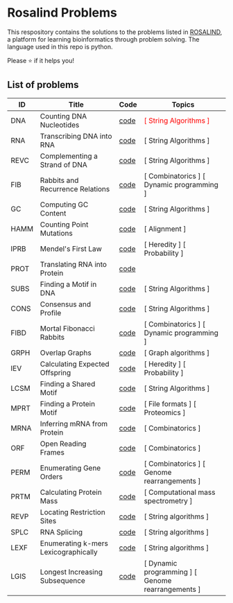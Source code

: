 # Rosalind Problems
This respository contains the solutions to the problems listed in [ROSALIND](https://rosalind.info/), a platform for learning bioinformatics through problem solving. The language used in this repo is python.

Please ⭐ if it helps you!


## List of problems


| ID    | Title                      | Code     | Topics      |
| ----- | -------------------------- | -------- | ----------- |
| DNA   | Counting DNA Nucleotides   | [code](https://github.com/lamonasapiens/rosalind-problems/blob/main/Problems/DNA_Counting_DNA_nucleotides.py)  | <span style="color: #FF0000;">[ String Algorithms ]</span>  |
| RNA   | Transcribing DNA into RNA  | [code](https://github.com/lamonasapiens/rosalind-problems/blob/main/Problems/RNA_Transcribing_DNA_into_RNA.py)  | [ String Algorithms ]  |
| REVC  | Complementing a Strand of DNA  | [code](https://github.com/lamonasapiens/rosalind-problems/blob/main/Problems/REVC_Complementing_a_strand_of_DNA.py)  | [ String Algorithms ]  |
| FIB  | Rabbits and Recurrence Relations  | [code](https://github.com/lamonasapiens/rosalind-problems/blob/main/Problems/FIB_Rabbits_and_Recurrence_Relations.py)  | [ Combinatorics ]  [ Dynamic programming ] |
| GC  | Computing GC Content      | [code](https://github.com/lamonasapiens/rosalind-problems/blob/main/Problems/GC_Computing_GC_Content.py)  | [ String Algorithms ]  |
| HAMM  | Counting Point Mutations  | [code](https://github.com/lamonasapiens/rosalind-problems/blob/main/Problems/HAMM_Counting_Point_Mutations.py)  | [ Alignment ]  |
| IPRB  | Mendel's First Law      | [code](https://github.com/lamonasapiens/rosalind-problems/blob/main/Problems/IPRB_Mendel's_First_Law.py)  | [ Heredity ]  [ Probability ] |
| PROT  | Translating RNA into Protein  | [code](https://github.com/lamonasapiens/rosalind-problems/blob/main/Problems/PROT_Translating_RNA_into_Protein.py)  |
| SUBS  | Finding a Motif in DNA  | [code](https://github.com/lamonasapiens/rosalind-problems/blob/main/Problems/SUBS_Finding_a_Motif_in_DNA.py)  | [ String Algorithms ]  |
| CONS  | Consensus and Profile  | [code](https://github.com/lamonasapiens/rosalind-problems/blob/main/Problems/CONS_Consensus_and_Profile.py)  | [ String Algorithms ]  |
| FIBD  | Mortal Fibonacci Rabbits  | [code](https://github.com/lamonasapiens/rosalind-problems/blob/main/Problems/FIBD_Mortal_Fibonacci_Rabbits.py)  | [ Combinatorics ]  [ Dynamic programming ] |
| GRPH  | Overlap Graphs  | [code](https://github.com/lamonasapiens/rosalind-problems/blob/main/Problems/GRPH_Overlap_Graphs.py)  | [ Graph algorithms ] |
| IEV  | Calculating Expected Offspring  | [code](https://github.com/lamonasapiens/rosalind-problems/blob/main/Problems/DNA_Counting_DNA_nucleotides.py)  |  [ Heredity ]  [ Probability ] |
| LCSM  | Finding a Shared Motif  | [code](https://github.com/lamonasapiens/rosalind-problems/blob/main/Problems/IEV_Calculating_Expected_Offspring.py)  |  [ String Algorithms ]  |
| MPRT  | Finding a Protein Motif  | [code](https://github.com/lamonasapiens/rosalind-problems/blob/main/Problems/DNA_Counting_DNA_nucleotides.py)  |  [ File formats ]  [ Proteomics ] |
| MRNA  | Inferring mRNA from Protein  | [code](https://github.com/lamonasapiens/rosalind-problems/blob/main/Problems/MRNA_Inferring_mRNA_from_Protein.py)  | [ Combinatorics ]  |
| ORF  | Open Reading Frames  | [code](https://github.com/lamonasapiens/rosalind-problems/blob/main/Problems/ORF_Open_Reading_Frames.py)  | [ Combinatorics ]  |
| PERM  | Enumerating Gene Orders  | [code](https://github.com/lamonasapiens/rosalind-problems/blob/main/Bioinformatics%20Stronghold/PERM_Enumerating_Gene_Orders.py)  |  [ Combinatorics ]  [ Genome rearrangements ] |
| PRTM  | Calculating Protein Mass  | [code](https://github.com/lamonasapiens/rosalind-problems/blob/main/Problems/PRTM_Calculating_Protein_Mass.py)  | [ Computational mass spectrometry ] |
| REVP  | Locating Restriction Sites  | [code](https://github.com/lamonasapiens/rosalind-problems/blob/main/Problems/REVP_Locating_Restriction_Sites.py)  |  [ String algorithms ] |
| SPLC  | RNA Splicing  | [code](https://github.com/lamonasapiens/rosalind-problems/blob/main/Problems/SPLC_RNA_Splicing.py)  |  [ String algorithms ] |
| LEXF  | Enumerating k-mers Lexicographically  | [code](https://github.com/lamonasapiens/rosalind-problems/blob/main/Problems/LEXF_Enumerating_k-mers_Lexicographically.py)  |  [ String algorithms ] |
| LGIS  | Longest Increasing Subsequence  | [code](https://github.com/lamonasapiens/rosalind-problems/blob/main/Problems/LGIS_Longest_Increasing_Subsequence.py)  |  [ Dynamic programming ]  [ Genome rearrangements ] |

	

